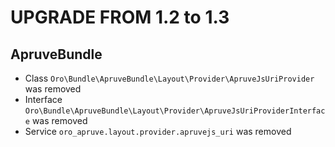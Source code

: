 UPGRADE FROM 1.2 to 1.3
=======================

ApruveBundle
--------------
- Class `Oro\Bundle\ApruveBundle\Layout\Provider\ApruveJsUriProvider` was removed
- Interface `Oro\Bundle\ApruveBundle\Layout\Provider\ApruveJsUriProviderInterface` was removed
- Service `oro_apruve.layout.provider.apruvejs_uri` was removed
